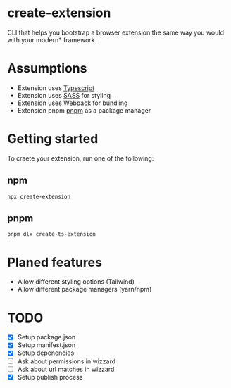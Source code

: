 # create-extension

CLI that helps you bootstrap a browser extension the same way you would with your modern\* framework.

# Assumptions

- Extension uses [Typescript](https://www.typescriptlang.org/)
- Extension uses [SASS](https://sass-lang.com/) for styling
- Extension uses [Webpack](https://webpack.js.org/) for bundling
- Extension pnpm [pnpm](https://pnpm.io/) as a package manager

# Getting started

To craete your extension, run one of the following:

## npm

```
npx create-extension
```

## pnpm

```
pnpm dlx create-ts-extension
```

# Planed features

- Allow different styling options (Tailwind)
- Allow different package managers (yarn/npm)

# TODO

- [x] Setup package.json
- [x] Setup manifest.json
- [x] Setup depenencies
- [ ] Ask about permissions in wizzard
- [ ] Ask about url matches in wizzard
- [x] Setup publish process
